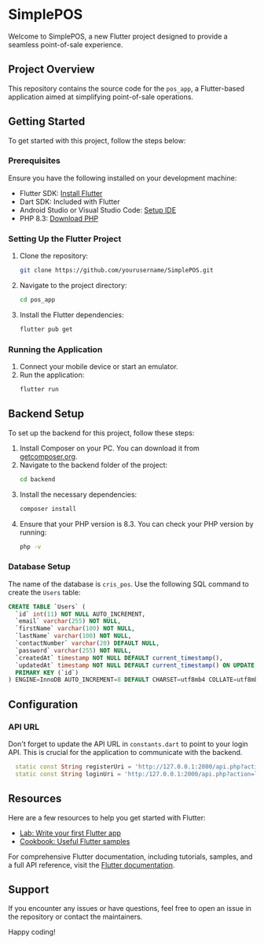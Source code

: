 # SimplePOS

Welcome to SimplePOS, a new Flutter project designed to provide a seamless point-of-sale experience.

## Project Overview

This repository contains the source code for the `pos_app`, a Flutter-based application aimed at simplifying point-of-sale operations.

## Getting Started

To get started with this project, follow the steps below:

### Prerequisites

Ensure you have the following installed on your development machine:

- Flutter SDK: [Install Flutter](https://docs.flutter.dev/get-started/install)
- Dart SDK: Included with Flutter
- Android Studio or Visual Studio Code: [Setup IDE](https://docs.flutter.dev/get-started/editor)
- PHP 8.3: [Download PHP](https://www.php.net/downloads)

### Setting Up the Flutter Project

1. Clone the repository:
    ```sh
    git clone https://github.com/yourusername/SimplePOS.git
    ```
2. Navigate to the project directory:
    ```sh
    cd pos_app
    ```
3. Install the Flutter dependencies:
    ```sh
    flutter pub get
    ```

### Running the Application

1. Connect your mobile device or start an emulator.
2. Run the application:
    ```sh
    flutter run
    ```

## Backend Setup

To set up the backend for this project, follow these steps:

1. Install Composer on your PC. You can download it from [getcomposer.org](https://getcomposer.org/).
2. Navigate to the backend folder of the project:
    ```sh
    cd backend
    ```
3. Install the necessary dependencies:
    ```sh
    composer install
    ```
4. Ensure that your PHP version is 8.3. You can check your PHP version by running:
    ```sh
    php -v
    ```

### Database Setup

The name of the database is `cris_pos`. Use the following SQL command to create the `Users` table:

```sql
CREATE TABLE `Users` (
  `id` int(11) NOT NULL AUTO_INCREMENT,
  `email` varchar(255) NOT NULL,
  `firstName` varchar(100) NOT NULL,
  `lastName` varchar(100) NOT NULL,
  `contactNumber` varchar(20) DEFAULT NULL,
  `password` varchar(255) NOT NULL,
  `createdAt` timestamp NOT NULL DEFAULT current_timestamp(),
  `updatedAt` timestamp NOT NULL DEFAULT current_timestamp() ON UPDATE current_timestamp(),
  PRIMARY KEY (`id`)
) ENGINE=InnoDB AUTO_INCREMENT=8 DEFAULT CHARSET=utf8mb4 COLLATE=utf8mb4_general_ci;
```

## Configuration

### API URL

Don't forget to update the API URL in `constants.dart` to point to your login API. This is crucial for the application to communicate with the backend.

```dart
  static const String registerUri = 'http://127.0.0.1:2000/api.php?action=register';
  static const String loginUri = 'http:/127.0.0.1:2000/api.php?action=login';
```

## Resources

Here are a few resources to help you get started with Flutter:

- [Lab: Write your first Flutter app](https://docs.flutter.dev/get-started/codelab)
- [Cookbook: Useful Flutter samples](https://docs.flutter.dev/cookbook)

For comprehensive Flutter documentation, including tutorials, samples, and a full API reference, visit the [Flutter documentation](https://docs.flutter.dev/).

## Support

If you encounter any issues or have questions, feel free to open an issue in the repository or contact the maintainers.

Happy coding!